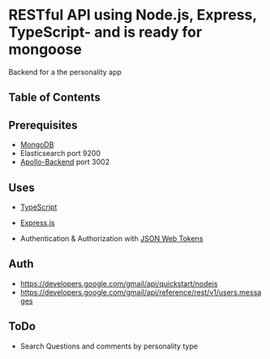 # RESTful API using Node.js, Express, TypeScript- and is ready for mongoose

Backend for a the personality app

## Table of Contents

## Prerequisites

- [MongoDB](https://docs.mongodb.com/manual/administration/install-community/)
- Elasticsearch port 9200
- [Apollo-Backend](https://github.com/Wolverine971/apollo-backend) port 3002

## Uses

- [TypeScript](https://www.typescriptlang.org/)

- [Express.js](https://expressjs.com/)

- Authentication & Authorization with [JSON Web Tokens](https://jwt.io/)


## Auth
- https://developers.google.com/gmail/api/quickstart/nodejs
- https://developers.google.com/gmail/api/reference/rest/v1/users.messages

## ToDo

- Search Questions and comments by personality type
